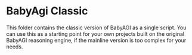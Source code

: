 # BabyAgi Classic

This folder contains the classic version of BabyAGI as a single script. You can use this as a starting point for your own projects built on the original BabyAGI reasoning engine, if the mainline version is too complex for your needs.